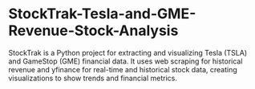 # StockTrak-Tesla-and-GME-Revenue-Stock-Analysis
StockTrak is a Python project for extracting and visualizing Tesla (TSLA) and GameStop (GME) financial data. It uses web scraping for historical revenue and yfinance for real-time and historical stock data, creating visualizations to show trends and financial metrics.
